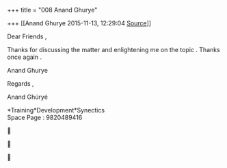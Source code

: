 +++
title = "008 Anand Ghurye"

+++
[[Anand Ghurye	2015-11-13, 12:29:04 [Source](https://groups.google.com/g/samskrita/c/6OslEzUEtfc)]]



Dear Friends ,

  

Thanks for discussing the matter and enlightening me on the topic . Thanks once again .

  

  

Anand Ghurye

  

  
  
  
Regards ,  
  
Anand Ghúryé  
  
\*Training\*Development\*Synectics  
Space Page : 9820489416  

  







